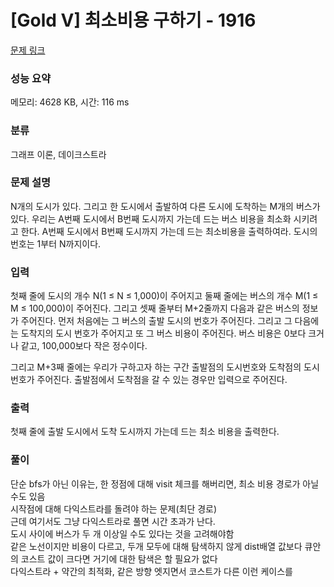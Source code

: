 # [Gold V] 최소비용 구하기 - 1916 

[문제 링크](https://www.acmicpc.net/problem/1916) 

### 성능 요약

메모리: 4628 KB, 시간: 116 ms

### 분류

그래프 이론, 데이크스트라

### 문제 설명

<p>N개의 도시가 있다. 그리고 한 도시에서 출발하여 다른 도시에 도착하는 M개의 버스가 있다. 우리는 A번째 도시에서 B번째 도시까지 가는데 드는 버스 비용을 최소화 시키려고 한다. A번째 도시에서 B번째 도시까지 가는데 드는 최소비용을 출력하여라. 도시의 번호는 1부터 N까지이다.</p>

### 입력 

 <p>첫째 줄에 도시의 개수 N(1 ≤ N ≤ 1,000)이 주어지고 둘째 줄에는 버스의 개수 M(1 ≤ M ≤ 100,000)이 주어진다. 그리고 셋째 줄부터 M+2줄까지 다음과 같은 버스의 정보가 주어진다. 먼저 처음에는 그 버스의 출발 도시의 번호가 주어진다. 그리고 그 다음에는 도착지의 도시 번호가 주어지고 또 그 버스 비용이 주어진다. 버스 비용은 0보다 크거나 같고, 100,000보다 작은 정수이다.</p>

<p>그리고 M+3째 줄에는 우리가 구하고자 하는 구간 출발점의 도시번호와 도착점의 도시번호가 주어진다. 출발점에서 도착점을 갈 수 있는 경우만 입력으로 주어진다.</p>

### 출력 

 <p>첫째 줄에 출발 도시에서 도착 도시까지 가는데 드는 최소 비용을 출력한다.</p>

### 풀이
단순 bfs가 아닌 이유는, 한 정점에 대해 visit 체크를 해버리면, 최소 비용 경로가 아닐 수도 있음   
시작점에 대해 다익스트라를 돌려야 하는 문제(최단 경로)   
근데 여기서도 그냥 다익스트라로 풀면 시간 초과가 난다.    
도시 사이에 버스가 두 개 이상일 수도 있다는 것을 고려해야함   
같은 노선이지만 비용이 다르고, 두개 모두에 대해 탐색하지 않게 dist배열 값보다 큐안의 코스트 값이 크다면 거기에 대한 탐색은 할 필요가 없다   
다익스트라 + 약간의 최적화, 같은 방향 엣지면서 코스트가 다른 이런 케이스를 
